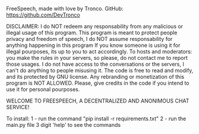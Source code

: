FreeSpeech, made with love by Tronco. 
GitHub: https://github.com/DevTronco

DISCLAIMER: I do NOT redeem any responsability from any malicious or illegal usage of this
            program. 
            This program is meant to protect people privacy and freedom of speech, 
            I do NOT assume responsability for anything happening in this program
            If you know someone is using it for illegal pourposes, its up to you to act accordingly.
            To hosts and moderators: you make the rules in your servers, so please, do not contact me to report those usages.
            I do not have access to the conversations or the servers, I can't do anything to people misusing it.
            The code is free to read and modify, and its protected by GNU license.
            Any rebranding or monetization of this program is NOT ALLOWED.
            Please, give credits in the code if you intend to use it for personal pourposes.

            

WELCOME TO FREESPEECH, A DECENTRALIZED AND ANONIMOUS CHAT SERVICE!

To install:
    1 - run the command "pip install -r requirements.txt"
    2 - run the main.py file
    3 digit 'help' to see the commands